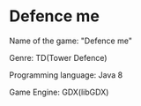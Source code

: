 # Defence me

Name of the game: "Defence me"

Genre: TD(Tower Defence)


Programming language: Java 8

Game Engine: GDX(libGDX)
